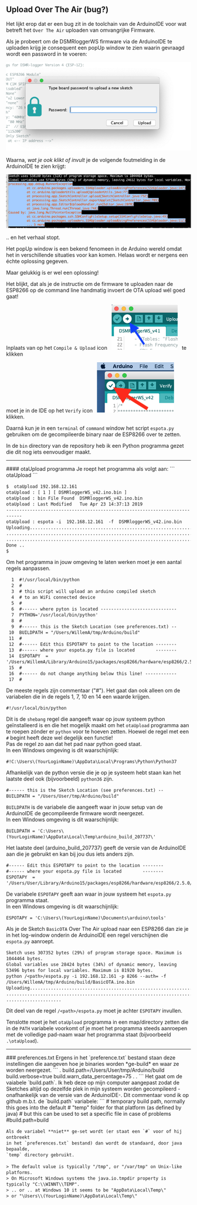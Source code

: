 ## Upload Over The Air (bug?)

Het lijkt erop dat er een bug zit in de toolchain van de ArduinoIDE
voor wat betreft het `Over The Air` uploaden van omvangrijke Firmware.

Als je probeert om de DSMRloggerWS firmware via de ArduinoIDE te
uploaden krijg je consequent een popUp window te zien waarin
gevraagd wordt een password in te voeren:

![Screenshot](img/OTA_PasswordPopUp.png)

Waarna, *wat je ook klikt of invult* je de volgende foutmelding in
de ArduinoIDE te zien krijgt:

![Screenshot](img/OTAerror.png)

.. en het verhaal stopt.

Het popUp window is een bekend fenomeen in de Arduino wereld omdat
het in verschillende situaties voor kan komen. Helaas wordt er
nergens een échte oplossing gegeven.

Maar gelukkig ís er wel een oplossing!

Het blijkt, dat als je de instructie om de firmware te uploaden
naar de ESP8266 op de command line handmatig invoert de OTA
upload wél goed gaat!

Inplaats van op het `Compile & Upload` icon &nbsp; ![](img/CompileAndUploadIcon.png) &nbsp; te klikken 

moet je in de IDE op het `Verify` icon &nbsp; ![](img/VerifyIcon.png) &nbsp; klikken.

Daarná kun je in een `terminal` of `command` window het script `espota.py` gebruiken
om de gecompileerde binary naar de ESP8266 over te zetten.

In de `bin` directory van de repository heb ik een Python programma
gezet die dit nog iets eenvoudiger maakt.

<hr>
#### otaUpload programma
Je roept het programma als volgt aan:
```
otaUpload <IP adres van de ESP8266>
```


```
$  otaUpload 192.168.12.161
otaUpload : [ 1 ] [ DSMRloggerWS_v42.ino.bin ]
otaUpload : bin File Found  DSMRloggerWS_v42.ino.bin
otaUpload : Last Modified   Tue Apr 23 14:37:13 2019
----------------------------------------------------------------------------
otaUpload : espota -i  192.168.12.161  -f  DSMRloggerWS_v42.ino.bin
Uploading................................................................
.........................................................................
.........................................................................
Done ..
$ 

```

Om het programma in jouw omgeving te laten werken moet je een aantal regels
aanpassen.
```
  1  #!/usr/local/bin/python
  2  #
  3  # this script will upload an arduino compiled sketch
  4  # to an WiFi connected device
  5  #
  6  #------ where pyton is located -----------------------------
  7  PYTHON='/usr/local/bin/python'
  8  #
  9  #------ this is the Sketch Location (see preferences.txt) --
 10  BUILDPATH = "/Users/WillemA/tmp/Arduino/build"
 11  #
 12  #------ Edit this ESPOTAPY to point to the location --------
 13  #------ where your espota.py file is located        --------
 14  ESPOTAPY  = '/Users/WillemA/Library/Arduino15/packages/esp8266/hardware/esp8266/2.5.0/tools/espota.py'
 15  #
 16  #------ do not change anything below this line! ------------
 17  #
```
De meeste regels zijn commentaar ("#"). Het gaat dan ook alleen om de variabelen die in
de regels 1, 7, 10 en 14 een waarde krijgen.

```
#!/usr/local/bin/python
```
Dit is de `shebang` regel die aangeeft waar op jouw systeem python
geïnstalleerd is en die het mogelijk maakt om het `otaUpload` programma
aan te roepen zónder er `python` voor te hoeven zetten. Hoewel de regel met een 
`#` begint heeft deze wel degelijk een functie!  
Pas de regel zo aan dat het pad naar python goed staat.  
In een Windows omgeving is dit waarschijnlijk:
```
#!C:\Users\(YourLoginName)\AppData\Local\Programs\Python\Python37
```
Afhankelijk van de python versie die je op je systeem hebt staan 
kan het laatste deel ook (bijvoorbeeld) `python36` zijn.

```
#------ this is the Sketch Location (see preferences.txt) --
BUILDPATH = "/Users/User/tmp/Arduino/build"

```
`BUILDPATH` is de variabele die aangeeft waar in jouw setup van de ArduinoIDE
de gecompileerde firmware wordt neergezet.  
In een Windows omgeving is dit waarschijnlijk:
```
BUILDPATH = 'C:\Users\(YourLoginName)\AppData\Local\Temp\arduino_build_207737\'
```
Het laatste deel (arduino_build_207737) geeft de versie van de ArduinoIDE aan die
je gebruikt en kan bij jou dus iets anders zijn.



```
#------ Edit this ESPOTAPY to point to the location --------
#------ where your espota.py file is located        --------
ESPOTAPY  = '/Users/User/Library/Arduino15/packages/esp8266/hardware/esp8266/2.5.0/tools/espota.py'

```
De variabele `ESPOTAPY` geeft aan waar in jouw systeem het `espota.py` programma staat.  
In een Windows omgeving is dit waarschijnlijk:
```
ESPOTAPY = 'C:\Users\(YourLoginName)\Documents\arduino\tools'
```

Als je de Sketch `BasicOTA` Over The Air upload naar een ESP8266 dan zie je in het
log-window onderin de ArduinoIDE een regel verschijnen die `espota.py` aanroept. 
```
Sketch uses 307352 bytes (29%) of program storage space. Maximum is 1044464 bytes.
Global variables use 28424 bytes (34%) of dynamic memory, leaving 53496 bytes for local variables. Maximum is 81920 bytes.
python /<path>/espota.py -i 192.168.12.161 -p 8266 --auth= -f /Users/WillemA/tmp/Arduino/build/BasicOTA.ino.bin 
Uploading............................................................................................
.....................................................................................................
.....................

```
Dit deel van de regel `/<path>/espota.py` moet je achter `ESPOTAPY` invullen.

Tenslotte moet je het `otaUpload` programma in een map/directory zetten die in de `PATH` variabele
voorkomt of je moet het programma steeds aanroepen met de volledige pad-naam waar het programma
staat (bijvoorbeeld `.\otaUpload`).


<hr>
### preferences.txt
Ergens in het `preference.txt` bestand staan deze instellingen die aangeven
hoe je binaries worden *ge-build* en waar ze worden neergezet.
```
.
build.path=/Users/User/tmp/Arduino/build
build.verbose=true
build.warn_data_percentage=75
.
.
```
Het gaat om de vaiabele `build.path`. Ik heb deze op mijn computer aangepast 
zodat de Sketches altijd op dezelfde plek in mijn systeem worden 
gecompileerd -onafhankelijk van de versie van de ArduinoIDE-.   
Dit commentaar vond ik op github m.b.t. de `build.path` variabele:
```
# temporary build path, normally this goes into the default
# "temp" folder for that platform (as defined by java)
# but this can be used to set a specific file in case of problems
#build.path=build

```
Als de variabel **niet** ge-set wordt (er staat een `#` voor of hij ontbreekt
in het `preferences.txt` bestand) dan wordt de standaard, door java bepaalde,
`temp` directory gebruikt.

> The default value is typically "/tmp", or "/var/tmp" on Unix-like platforms. 
> On Microsoft Windows systems the java.io.tmpdir property is typically "C:\\WINNT\\TEMP".
> .. or .. at Windows 10 it seems to be "AppData\Local\Temp\" 
> or "\Users\\(YourLoginName)\AppData\Local\Temp\"
